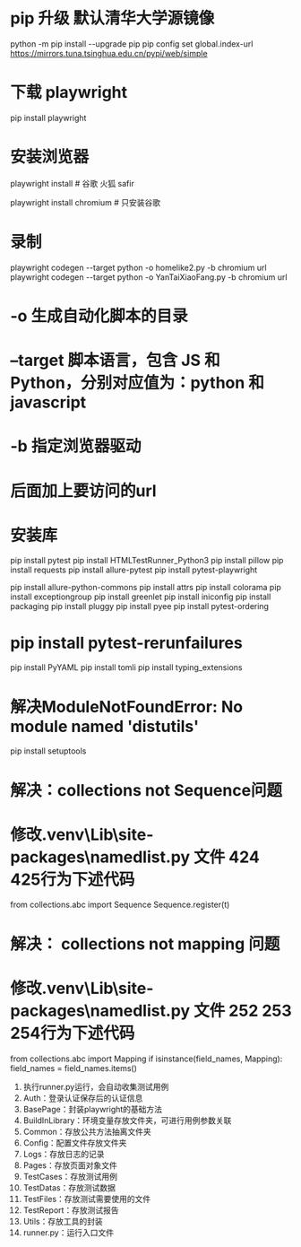 
# pip 升级 默认清华大学源镜像
python -m pip install --upgrade pip
pip config set global.index-url https://mirrors.tuna.tsinghua.edu.cn/pypi/web/simple

# 下载 playwright
pip install playwright

# 安装浏览器
playwright install  # 谷歌 火狐 safir

playwright install chromium  # 只安装谷歌

# 录制
playwright codegen --target python -o homelike2.py -b chromium url
playwright codegen --target python -o YanTaiXiaoFang.py -b chromium url
# -o  生成自动化脚本的目录
# –target 脚本语言，包含 JS 和 Python，分别对应值为：python 和 javascript
# -b  指定浏览器驱动
# 后面加上要访问的url

# 安装库
pip install pytest
pip install HTMLTestRunner_Python3
pip install pillow
pip install requests
pip install allure-pytest
pip install pytest-playwright

pip install allure-python-commons
pip install attrs
pip install colorama
pip install exceptiongroup
pip install greenlet
pip install iniconfig
pip install packaging
pip install pluggy
pip install pyee
pip install pytest-ordering
# pip install pytest-rerunfailures
pip install PyYAML
pip install tomli
pip install typing_extensions

# 解决ModuleNotFoundError: No module named 'distutils'
pip install setuptools
# 解决：collections not Sequence问题   
# 修改.venv\Lib\site-packages\namedlist.py 文件 424 425行为下述代码
from collections.abc import Sequence
    Sequence.register(t)
# 解决： collections not mapping   问题
# 修改.venv\Lib\site-packages\namedlist.py 文件 252 253 254行为下述代码
from collections.abc import Mapping
    if isinstance(field_names, Mapping):
        field_names = field_names.items()

1. 执行runner.py运行，会自动收集测试用例
2. Auth：登录认证保存后的认证信息
3. BasePage：封装playwright的基础方法
4. BuildInLibrary：环境变量存放文件夹，可进行用例参数关联
5. Common：存放公共方法抽离文件夹
6. Config：配置文件存放文件夹
7. Logs：存放日志的记录
8. Pages：存放页面对象文件
9. TestCases：存放测试用例
10. TestDatas：存放测试数据
11. TestFiles：存放测试需要使用的文件
12. TestReport：存放测试报告
13. Utils：存放工具的封装
14. runner.py：运行入口文件